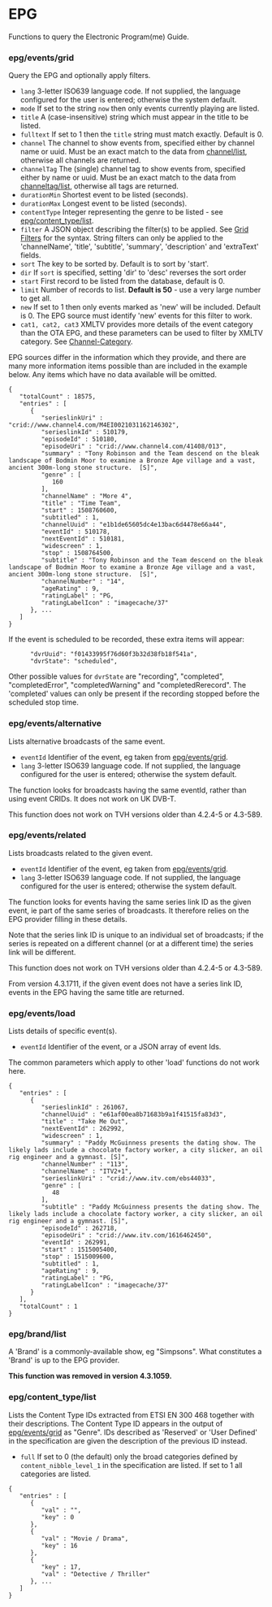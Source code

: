 # EPG

Functions to query the Electronic Program(me) Guide.

### epg/events/grid

Query the EPG and optionally apply filters.

* `lang` 3-letter ISO639 language code. If not supplied, the language configured for the user is entered; otherwise the system default.
* `mode` If set to the string `now` then only events currently playing are listed.
* `title` A (case-insensitive) string which must appear in the title to be listed.
* `fulltext` If set to 1 then the `title` string must match exactly. Default is 0.
* `channel` The channel to show events from, specified either by channel name or uuid. Must be an exact match to the data from [channel/list](channel.md#channel-list), otherwise all channels are returned.
* `channelTag` The (single) channel tag to show events from, specified either by name or uuid. Must be an exact match to the data from [channeltag/list](channel.md#channeltag-list), otherwise all tags are returned.
* `durationMin` Shortest event to be listed (seconds).
* `durationMax` Longest event to be listed (seconds).
* `contentType` Integer representing the genre to be listed - see [epg/content\_type/list](epg.md#epg-content\_type-list).
* `filter` A JSON object describing the filter(s) to be applied. See [Grid Filters](common-parameters.md#grid-filters) for the syntax. String filters can only be applied to the 'channelName', 'title', 'subtitle', 'summary', 'description' and 'extraText' fields.
* `sort` The key to be sorted by. Default is to sort by 'start'.
* `dir` If `sort` is specified, setting 'dir' to 'desc' reverses the sort order
* `start` First record to be listed from the database, default is 0.
* `limit` Number of records to list. **Default is 50** - use a very large number to get all.
* `new` If set to 1 then only events marked as 'new' will be included. Default is 0. The EPG source must identify 'new' events for this filter to work.
* `cat1, cat2, cat3` XMLTV provides more details of the event category than the OTA EPG, and these parameters can be used to filter by XMLTV category. See [Channel-Category](channel.md#channelcategory-list).

EPG sources differ in the information which they provide, and there are many more information items possible than are included in the example below. Any items which have no data available will be omitted.

```
{
   "totalCount" : 18575,
   "entries" : [
      {
         "serieslinkUri" : "crid://www.channel4.com/M4EI0021031162146302",
         "serieslinkId" : 510179,
         "episodeId" : 510180,
         "episodeUri" : "crid://www.channel4.com/41408/013",
         "summary" : "Tony Robinson and the Team descend on the bleak landscape of Bodmin Moor to examine a Bronze Age village and a vast, ancient 300m-long stone structure.  [S]",
         "genre" : [
            160
         ],
         "channelName" : "More 4",
         "title" : "Time Team",
         "start" : 1508760600,
         "subtitled" : 1,
         "channelUuid" : "e1b1de65605dc4e13bac6d4478e66a44",
         "eventId" : 510178,
         "nextEventId" : 510181,
         "widescreen" : 1,
         "stop" : 1508764500,
         "subtitle" : "Tony Robinson and the Team descend on the bleak landscape of Bodmin Moor to examine a Bronze Age village and a vast, ancient 300m-long stone structure.  [S]",
         "channelNumber" : "14",
         "ageRating" : 9,
         "ratingLabel" : "PG,
         "ratingLabelIcon" : "imagecache/37"
      }, ...
   ]
}
```

If the event is scheduled to be recorded, these extra items will appear:

```
      "dvrUuid": "f01433995f76d60f3b32d38fb18f541a",
      "dvrState": "scheduled",
```

Other possible values for `dvrState` are "recording", "completed", "completedError", "completedWarning" and "completedRerecord". The 'completed' values can only be present if the recording stopped before the scheduled stop time.

### epg/events/alternative

Lists alternative broadcasts of the same event.

* `eventId` Identifier of the event, eg taken from [epg/events/grid](epg.md#epg-events-grid).
* `lang` 3-letter ISO639 language code. If not supplied, the language configured for the user is entered; otherwise the system default.

The function looks for broadcasts having the same eventId, rather than using event CRIDs. It does not work on UK DVB-T.

This function does not work on TVH versions older than 4.2.4-5 or 4.3-589.

### epg/events/related

Lists broadcasts related to the given event.

* `eventId` Identifier of the event, eg taken from [epg/events/grid](epg.md#epg-events-grid).
* `lang` 3-letter ISO639 language code. If not supplied, the language configured for the user is entered; otherwise the system default.

The function looks for events having the same series link ID as the given event, ie part of the same series of broadcasts. It therefore relies on the EPG provider filling in these details.

Note that the series link ID is unique to an individual set of broadcasts; if the series is repeated on a different channel (or at a different time) the series link will be different.

This function does not work on TVH versions older than 4.2.4-5 or 4.3-589.

From version 4.3.1711, if the given event does not have a series link ID, events in the EPG having the same title are returned.

### epg/events/load

Lists details of specific event(s).

* `eventId` Identifier of the event, or a JSON array of event Ids.

The common parameters which apply to other 'load' functions do not work here.

```
{
   "entries" : [
      {
         "serieslinkId" : 261067,
         "channelUuid" : "e61af00ea8b71683b9a1f41515fa83d3",
         "title" : "Take Me Out",
         "nextEventId" : 262992,
         "widescreen" : 1,
         "summary" : "Paddy McGuinness presents the dating show. The likely lads include a chocolate factory worker, a city slicker, an oil rig engineer and a gymnast. [S]",
         "channelNumber" : "113",
         "channelName" : "ITV2+1",
         "serieslinkUri" : "crid://www.itv.com/ebs44033",
         "genre" : [
            48
         ],
         "subtitle" : "Paddy McGuinness presents the dating show. The likely lads include a chocolate factory worker, a city slicker, an oil rig engineer and a gymnast. [S]",
         "episodeId" : 262718,
         "episodeUri" : "crid://www.itv.com/1616462450",
         "eventId" : 262991,
         "start" : 1515005400,
         "stop" : 1515009600,
         "subtitled" : 1,
         "ageRating" : 9,
         "ratingLabel" : "PG,
         "ratingLabelIcon" : "imagecache/37"
      }
   ],
   "totalCount" : 1
}

```

### epg/brand/list

A 'Brand' is a commonly-available show, eg "Simpsons". What constitutes a 'Brand' is up to the EPG provider.

**This function was removed in version 4.3.1059.**

### epg/content\_type/list

Lists the Content Type IDs extracted from ETSI EN 300 468 together with their descriptions. The Content Type ID appears in the output of [epg/events/grid](epg.md#epg-events-grid) as "Genre". IDs described as 'Reserved' or 'User Defined' in the specification are given the description of the previous ID instead.

* `full` If set to 0 (the default) only the broad categories defined by `content_nibble_level_1` in the specification are listed. If set to 1 all categories are listed.

```
{
   "entries" : [
      {
         "val" : "",
         "key" : 0
      },
      {
         "val" : "Movie / Drama",
         "key" : 16
      },
      {
         "key" : 17,
         "val" : "Detective / Thriller"
      }, ...
   ]
}
```

